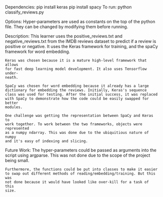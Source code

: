 Dependencies:
    pip install keras
    pip install spacy
To run:
    python classify_reviews.py

Options:
    Hyper-parameters are used as constants on the top of the python file.
    They can be changed by modifying them before running.

Description:
    This learner uses the positive_reviews.txt and negative_reviews.txt from
    the IMDB reviews dataset to predict if a review is positive or negative.
    It uses the Keras framework for training, and the spaCy framework for
    word embedding. 

    Keras was chosen because it is a mature high-level framework that allows
    for fast deep learning model development. It also uses Tensorflow under-
    neath.

    SpaCy was chosen for word embedding because it already has a large 
    dictionary for embedding the reviews. Initially, Keras's sequence
    class was used for testing. After the initial success, it was replaced
    with SpaCy to demonstrate how the code could be easily swapped for better
    modules.

    One challenge was getting the representation between SpaCy and Keras to 
    work together. To work between the two frameworks, objects were represented
    as a numpy ndarray. This was done due to the ubiquitious nature of numpy
    and it's easy of indexing and slicing.

Future Work:
    The hyper-parameters could be passed as arguments into the script using 
    argparse. This was not done due to the scope of the project being small.

    Furthermore, the functions could be put into classes to make it easier
    to swap out different methods of reading/embedding/training. But this was
    not done because it would have looked like over-kill for a task of this 
    size.
